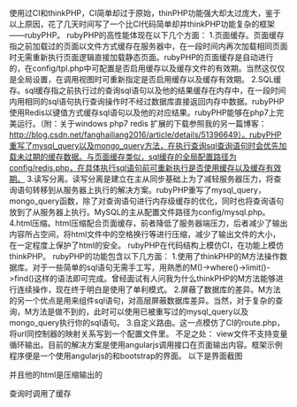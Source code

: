 使用过CI和thinkPHP，CI简单却过于原始，thinPHP功能强大却太过庞大，鉴于以上原因，花了几天时间写了一个比CI代码简单却并thinkPHP功能复杂的框架——rubyPHP。
rubyPHP的高性能体现在以下几个方面：
1.页面缓存。页面缓存指之前加载过的页面以文件方式缓存在服务器中，在一段时间内再次加载相同页面时无需重新执行页面逻辑直接加载静态页面。rubyPHP的页面缓存是自动进行的，在config/tpl.php中可配置是否启用缓存以及缓存文件的有效期。当然这仅仅是全局设置，在调用视图时可重新指定是否启用缓存以及缓存有效期。
2.SQL缓存。sql缓存指之前执行过的查询sql语句以及他的结果缓存在内存中，在一段时间内用相同的sql语句执行查询操作时不经过数据库直接返回内存中数据。rubyPHP使用Redis以键值方式缓存sql语句以及他的对应结果。rubyPHP能够在php7上完美运行。（附：关于windows php7 redis 扩展的下载参照我的另一篇博客：http://blog.csdn.net/fanghailiang2016/article/details/51396649）。rubyPHP重写了mysql_query以及mongo_query方法，在执行查询sql查询语句时会优先加载未过期的缓存数据。与页面缓存类似，sql缓存的全局配置路径为config/redis.php，在具体执行sql语句前可重新执行是否使用缓存以及缓存有效期。
3.读写分离。读写分离是建立在主从同步基础上为了减轻服务器压力，将查询语句转移到从服务器上执行的解决方案。rubyPHP重写了mysql_query，mongo_query函数，除了对查询语句进行内存级缓存的优化，同时也将查询语句放到了从服务器上执行。MySQL的主从配置文件路径为config/mysql.php。
4.html压缩。html压缩配合页面缓存，前者降低了服务器端压力，后者减少了输出内容所占空间，将html文件中的空格换行等进行压缩，减少了输出文件的大小，在一定程度上保护了html的安全。
rubyPHP在代码结构上模仿CI，在功能上模仿thinkPHP。
rubyPHP的功能包含以下几方面：
1.使用了thinkPHP的M方法操作数据库。对于一些简单的sql语句无需手工写，用熟悉的M()->where()->limit()->find()这样的语法即可完成。曾经面试有人问我为什么thinkPHP的M方法能够进行连续操作，现在终于明白是使用了单利模式。
2.屏蔽了数据库的差异。M方法的另一个优点是用来组件sql语句，对高层屏蔽数据库差异。当然，对于复杂的查询，M方法是做不到的，此时可以使用已被重写过的mysql_query以及mongo_query执行你的sql语句。
3.自定义路由。这一点模仿了CI的route.php，将url同控制器的映射关系写到一个配置文件里。
不足之处：
view文件不支持变量循环输出。目前的解决方案是使用angularjs调用接口在页面输出内容。框架示例程序便是一个使用angularjs的和bootstrap的界面。
以下是界面截图

并且他的html是压缩输出的

查询时调用了缓存

